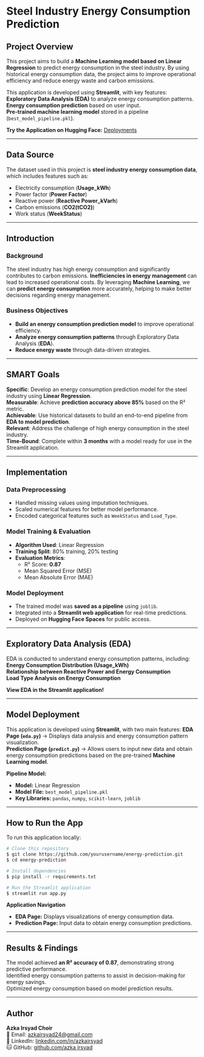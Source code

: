 # Steel Industry Energy Consumption Prediction

## Project Overview
This project aims to build a **Machine Learning model based on Linear Regression** to predict energy consumption in the steel industry. By using historical energy consumption data, the project aims to improve operational efficiency and reduce energy waste and carbon emissions.

This application is developed using **Streamlit**, with key features:
**Exploratory Data Analysis (EDA)** to analyze energy consumption patterns.  
**Energy consumption prediction** based on user input.  
**Pre-trained machine learning model** stored in a pipeline (`best_model_pipeline.pkl`).  

**Try the Application on Hugging Face:** [Deployments](https://huggingface.co/spaces/AzkaIrsyad/Deployments)

---
## Data Source
The dataset used in this project is **steel industry energy consumption data**, which includes features such as:
- Electricity consumption (**Usage_kWh**)
- Power factor (**Power Factor**)
- Reactive power (**Reactive Power_kVarh**)
- Carbon emissions (**CO2(tCO2)**)
- Work status (**WeekStatus**)

---
## Introduction
### Background
The steel industry has high energy consumption and significantly contributes to carbon emissions. **Inefficiencies in energy management** can lead to increased operational costs. By leveraging **Machine Learning**, we can **predict energy consumption** more accurately, helping to make better decisions regarding energy management.

### Business Objectives
- **Build an energy consumption prediction model** to improve operational efficiency.
- **Analyze energy consumption patterns** through Exploratory Data Analysis (**EDA**).
- **Reduce energy waste** through data-driven strategies.

---
## SMART Goals
**Specific**: Develop an energy consumption prediction model for the steel industry using **Linear Regression**.  
**Measurable**: Achieve **prediction accuracy above 85%** based on the R² metric.  
**Achievable**: Use historical datasets to build an end-to-end pipeline from **EDA to model prediction**.  
**Relevant**: Address the challenge of high energy consumption in the steel industry.  
**Time-Bound**: Complete within **3 months** with a model ready for use in the Streamlit application.  

---
## Implementation
### Data Preprocessing
- Handled missing values using imputation techniques.
- Scaled numerical features for better model performance.
- Encoded categorical features such as `WeekStatus` and `Load_Type`.

### Model Training & Evaluation
- **Algorithm Used**: Linear Regression
- **Training Split**: 80% training, 20% testing
- **Evaluation Metrics**:
  - R² Score: **0.87**
  - Mean Squared Error (MSE)
  - Mean Absolute Error (MAE)

### Model Deployment
- The trained model was **saved as a pipeline** using `joblib`.
- Integrated into a **Streamlit web application** for real-time predictions.
- Deployed on **Hugging Face Spaces** for public access.

---
## Exploratory Data Analysis (EDA)
EDA is conducted to understand energy consumption patterns, including:
**Energy Consumption Distribution (Usage_kWh)**  
**Relationship between Reactive Power and Energy Consumption**  
**Load Type Analysis on Energy Consumption**  

**View EDA in the Streamlit application!**

---
## Model Deployment
This application is developed using **Streamlit**, with two main features:
**EDA Page (`eda.py`)** → Displays data analysis and energy consumption pattern visualization.  
**Prediction Page (`predict.py`)** → Allows users to input new data and obtain energy consumption predictions based on the pre-trained **Machine Learning model**.

**Pipeline Model:**
- **Model:** Linear Regression
- **Model File:** `best_model_pipeline.pkl`
- **Key Libraries:** `pandas`, `numpy`, `scikit-learn`, `joblib`

---
## How to Run the App
To run this application locally:
```bash
# Clone this repository
$ git clone https://github.com/yourusername/energy-prediction.git
$ cd energy-prediction

# Install dependencies
$ pip install -r requirements.txt

# Run the Streamlit application
$ streamlit run app.py
```

**Application Navigation**
- **EDA Page:** Displays visualizations of energy consumption data.
- **Prediction Page:** Input data to obtain energy consumption predictions.

---
## Results & Findings
The model achieved **an R² accuracy of 0.87**, demonstrating strong predictive performance.  
Identified energy consumption patterns to assist in decision-making for energy savings.  
Optimized energy consumption based on model prediction results.

---
## Author
**Azka Irsyad Choir**  
📧 Email: [azkairsyad24@gmail.com](mailto:azkairsyad24@gmail.com)  
🔗 LinkedIn: [linkedin.com/in/azkairsyad](https://www.linkedin.com/in/azka-irsyad-aa2509191/)  
🐱 GitHub: [github.com/azka irsyad](https://github.com/Azka24-ui)  
